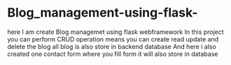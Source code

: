 # Blog_management-using-flask-
here I am create Blog managemet using flask webframework
In this project you can perform CRUD operation 
means you can create read update and delete the blog 
all blog is also store in backend database
And here i also created one contact form where you fill form it will also store in database


